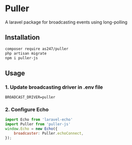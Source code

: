 # Puller
A laravel package for broadcasting events using long-polling

## Installation


```bash
composer require as247/puller
php artisan migrate
npm i puller-js
```


## Usage
### 1. Update broadcasting driver in .env file
```dotenv
BROADCAST_DRIVER=puller
```

### 2. Configure Echo
```javascript
import Echo from 'laravel-echo'
import Puller from 'puller-js'
window.Echo = new Echo({
    broadcaster: Puller.echoConnect,
});
```

